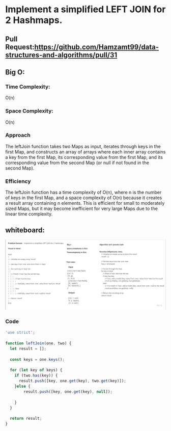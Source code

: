 # Implement a simplified LEFT JOIN for 2 Hashmaps.


## Pull Request:https://github.com/Hamzamt99/data-structures-and-algorithms/pull/31

## Big O:
### Time Complexity:
O(n) 

### Space Complexity:
O(n) 

### Approach
The leftJoin function takes two Maps as input, iterates through keys in the first Map, and constructs an array of arrays where each inner array contains a key from the first Map, its corresponding value from the first Map, and its corresponding value from the second Map (or null if not found in the second Map).

### Efficiency
The leftJoin function has a time complexity of O(n), where n is the number of keys in the first Map, and a space complexity of O(n) because it creates a result array containing n elements. This is efficient for small to moderately sized Maps, but it may become inefficient for very large Maps due to the linear time complexity.


## whiteboard: 
![whiteboard](./assets/whiteboard.jpg)

### Code

```javascript
'use strict';

function leftJoin(one, two) {
  let result = [];

  const keys = one.keys();

  for (let key of keys) {
    if (two.has(key)) {
      result.push([key, one.get(key), two.get(key)]); 
    }else {
        result.push([key, one.get(key), null]); 

    }
  }

  return result;
}  
